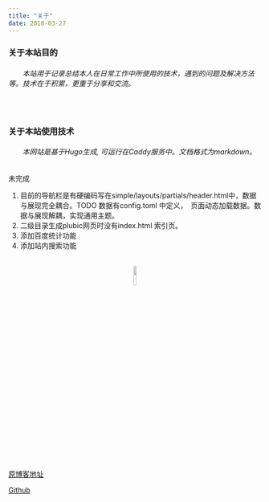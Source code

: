 ```yaml
---
title: "关于"
date: 2018-03-27
---
```



### 关于本站目的

######   　　本站用于记录总结本人在日常工作中所使用的技术，遇到的问题及解决方法等。技术在于积累，更重于分享和交流。 

<br/>

### 关于本站使用技术

###### 　　本网站是基于Hugo生成, 可运行在Caddy服务中。文档格式为markdown。　
 

 未完成

 1. 目前的导航栏是有硬编码写在simple/layouts/partials/header.html中，数据与展现完全耦合。TODO 数据有config.toml 中定义，　页面动态加载数据。数据与展现解耦，实现通用主题。
 2.  二级目录生成plubic网页时没有index.html 索引页。
 3. 添加百度统计功能
 4. 添加站内搜索功能　
<br/>

<center>
<img src="images/wx.png" width="10%" height="10%" />  
</center>

  [原博客地址](http://www.cnblogs.com/zhangeamon) 
 
  [Github](https://github.com/EamonZhang)


